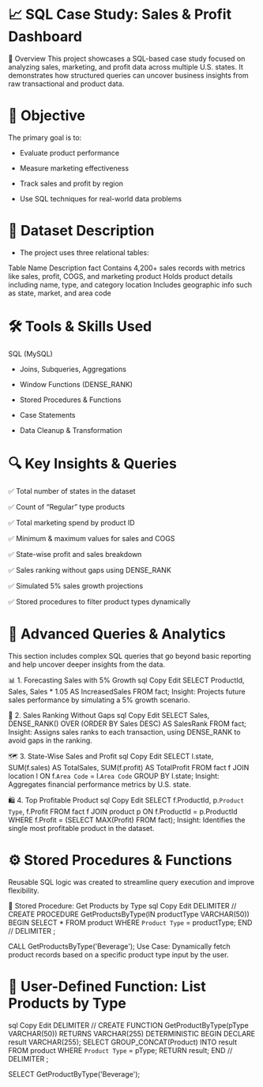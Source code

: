 # 📈 SQL Case Study: Sales & Profit Dashboard

📘 Overview
This project showcases a SQL-based case study focused on analyzing sales, marketing, and profit data across multiple U.S. states. It demonstrates how structured queries can uncover business insights from raw transactional and product data.


# 🎯 Objective
The primary goal is to:

- Evaluate product performance

- Measure marketing effectiveness

- Track sales and profit by region

- Use SQL techniques for real-world data problems



# 🧾 Dataset Description
- The project uses three relational tables:

Table Name	Description
fact	Contains 4,200+ sales records with metrics like sales, profit, COGS, and marketing
product	Holds product details including name, type, and category
location	Includes geographic info such as state, market, and area code



# 🛠️ Tools & Skills Used
SQL (MySQL)

- Joins, Subqueries, Aggregations

- Window Functions (DENSE_RANK)

- Stored Procedures & Functions

- Case Statements

- Data Cleanup & Transformation

  

# 🔍 Key Insights & Queries
✅ Total number of states in the dataset

✅ Count of “Regular” type products

✅ Total marketing spend by product ID

✅ Minimum & maximum values for sales and COGS

✅ State-wise profit and sales breakdown

✅ Sales ranking without gaps using DENSE_RANK

✅ Simulated 5% sales growth projections

✅ Stored procedures to filter product types dynamically



# 🔬 Advanced Queries & Analytics
This section includes complex SQL queries that go beyond basic reporting and help uncover deeper insights from the data.

📊 1. Forecasting Sales with 5% Growth
sql
Copy
Edit
SELECT ProductId, Sales, Sales * 1.05 AS IncreasedSales
FROM fact;
Insight: Projects future sales performance by simulating a 5% growth scenario.

🏅 2. Sales Ranking Without Gaps
sql
Copy
Edit
SELECT Sales, DENSE_RANK() OVER (ORDER BY Sales DESC) AS SalesRank
FROM fact;
Insight: Assigns sales ranks to each transaction, using DENSE_RANK to avoid gaps in the ranking.

🗺️ 3. State-Wise Sales and Profit
sql
Copy
Edit
SELECT l.state, SUM(f.sales) AS TotalSales, SUM(f.profit) AS TotalProfit
FROM fact f
JOIN location l ON f.`Area Code` = l.`Area Code`
GROUP BY l.state;
Insight: Aggregates financial performance metrics by U.S. state.

🛍️ 4. Top Profitable Product
sql
Copy
Edit
SELECT f.ProductId, p.`Product Type`, f.Profit
FROM fact f
JOIN product p ON f.ProductId = p.ProductId
WHERE f.Profit = (SELECT MAX(Profit) FROM fact);
Insight: Identifies the single most profitable product in the dataset.



# ⚙️ Stored Procedures & Functions
Reusable SQL logic was created to streamline query execution and improve flexibility.

🔧 Stored Procedure: Get Products by Type
sql
Copy
Edit
DELIMITER //
CREATE PROCEDURE GetProductsByType(IN productType VARCHAR(50))
BEGIN
    SELECT * FROM product WHERE `Product Type` = productType;
END //
DELIMITER ;

CALL GetProductsByType('Beverage');
Use Case: Dynamically fetch product records based on a specific product type input by the user.


# 🧠 User-Defined Function: List Products by Type
sql
Copy
Edit
DELIMITER //
CREATE FUNCTION GetProductByType(pType VARCHAR(50)) RETURNS VARCHAR(255)
DETERMINISTIC
BEGIN
    DECLARE result VARCHAR(255);
    SELECT GROUP_CONCAT(Product) INTO result FROM product WHERE `Product Type` = pType;
    RETURN result;
END //
DELIMITER ;

SELECT GetProductByType('Beverage');
